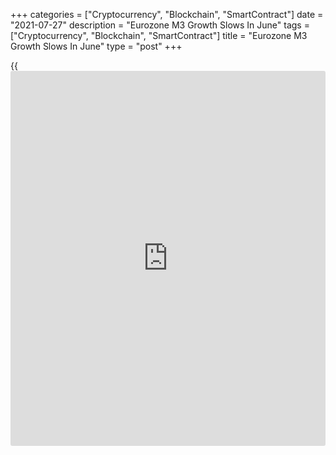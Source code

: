 +++
categories = ["Cryptocurrency", "Blockchain", "SmartContract"]
date = "2021-07-27"
description = "Eurozone M3 Growth Slows In June"
tags = ["Cryptocurrency", "Blockchain", "SmartContract"]
title = "Eurozone M3 Growth Slows In June"
type = "post"
+++

{{<iframe id="large-banner" src="https://www.bounty.group/#slide=5.0" width="100%" height="600" scrolling="no" style="border: 0px solid rgb(216, 221, 230); border-radius: 3px;">}}

The euro area money supply grew at a slower pace in June and the credit
to the private sector logged a steady expansion, data from the European
Central Bank revealed on Tuesday.

The M3 money supply rose 8.3 percent on a yearly basis in June, which
was slower than the revised 8.5 percent growth posted in May. Economists
had forecast M3 to grow at a slower pace of 8.2 percent.

At the same time, annual growth in the narrow measure M1 increased
marginally to 11.7 percent from 11.6 percent in the previous month.

Data showed that the credit to the private sector registered an annual
increase of 3.5 percent, the same rate as seen in May.

The annual growth rate of adjusted loans to the private sector increased
to 3.0 percent in June from 2.7 percent in May. Adjusted loans to non-
financial corporations were up 1.9 percent annually, unchanged from the
previous month.

For comments and feedback [contact](https://www.playgroundfx.com/contact/): editorial@rtt[news](https://www.letsplayfx.com/blog/forex-news-website/).com

[Economic News][1]

 **What parts of the world are seeing the best (and worst) economic
performances lately? Click[here][2] to check out our [Econ Scorecard][2]
and find out! See up-to-the-moment [ranking](https://www.playgroundfx.com/blog/crypto-exchange-ranking/)s for the best and worst
performers in [GDP][3], [unemployment rate][4], [inflation][5] and much
more.**

   1. www.rtt[news](https://www.letsplayfx.com/blog/forex-news-website/).com/Content/EconomicNews.aspx
   2. www.rtt[news](https://www.letsplayfx.com/blog/forex-news-website/).com/economic-scorecard/world-rank/industrial-production/highest-performance.aspx
   3. www.rtt[news](https://www.letsplayfx.com/blog/forex-news-website/).com/economic-scorecard/world-rank/GDP/highest-performance.aspx
   4. www.rtt[news](https://www.letsplayfx.com/blog/forex-news-website/).com/economic-scorecard/world-rank/unemployment-rate/lowest-performance.aspx
   5. www.rtt[news](https://www.letsplayfx.com/blog/forex-news-website/).com/economic-scorecard/world-rank/CPI/highest-performance.aspx